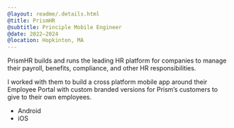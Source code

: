 ```yaml
---
@layout: readme/.details.html
@title: PrismHR
@subtitle: Principle Mobile Engineer
@date: 2022–2024
@location: Hopkinton, MA
---
```

PrismHR builds and runs the leading HR platform for companies to manage their
payroll, benefits, compliance, and other HR responsibilities.

I worked with them to build a cross platform mobile app around their Employee
Portal with custom branded versions for Prism’s customers to give to their own
employees.

- Android
- iOS
